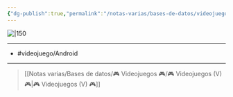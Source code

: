```yaml
---
{"dg-publish":true,"permalink":"/notas-varias/bases-de-datos/videojuegos/v-stack/"}
---
```



![|150](https://images.igdb.com/igdb/image/upload/t_cover_big/co4uej.jpg)

---

- #videojuego/Android 

---

> [[Notas varias/Bases de datos/🎮 Videojuegos 🎮/🎮 Videojuegos (V) 🎮\|🎮 Videojuegos (V) 🎮]]